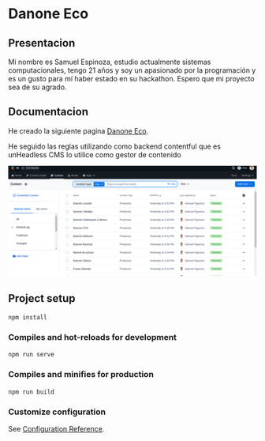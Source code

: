 # Danone Eco

## Presentacion
Mi nombre es Samuel Espinoza, estudio actualmente sistemas computacionales, tengo 21 años y soy un apasionado por la programación y es un gusto para mí haber estado en su hackathon. Espero que mi proyecto sea de su agrado.


## Documentacion

He creado la siguiente pagina [Danone Eco](https://master--incandescent-fairy-64491e.netlify.app/).

He seguido las reglas utilizando como backend contentful que es unHeadless CMS lo utilice como gestor de contenido

![Screenshot de mi backend](./imagesPrueba/imagenBack.png)

## Project setup
```
npm install
```

### Compiles and hot-reloads for development
```
npm run serve
```

### Compiles and minifies for production
```
npm run build
```

### Customize configuration
See [Configuration Reference](https://cli.vuejs.org/config/).
